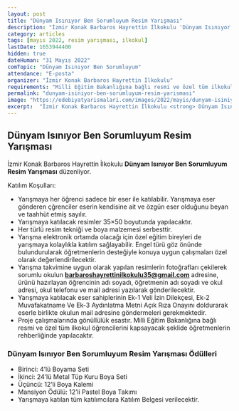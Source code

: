 ```yaml
---
layout: post
title: "Dünyam Isınıyor Ben Sorumluyum Resim Yarışması"
description: "İzmir Konak Barbaros Hayrettin İlkokulu 'Dünyam Isınıyor Ben Sorumluyum Resim Yarışması' düzenliyor."
category: articles
tags: [mayıs 2022, resim yarışması, ilkokul]
lastDate: 1653944400
hidden: true
dateHuman: "31 Mayıs 2022"
comTopic: "Dünyam Isınıyor Ben Sorumluyum"
attendance: "E-posta"
organizer: "İzmir Konak Barbaros Hayrettin İlkokulu"
requirements: "Milli Eğitim Bakanlığına bağlı resmi ve özel tüm ilkokul öğrencileri katılabilir."
permalink: "dunyam-isiniyor-ben-sorumluyum-resim-yarismasi"
image: "https://edebiyatyarismalari.com/images/2022/mayis/dunyam-isiniyor-ben-sorumluyum-resim-yarismasi.jpg"
excerpt:  "İzmir Konak Barbaros Hayrettin İlkokulu <strong> Dünyam Isınıyor Ben Sorumluyum Resim Yarışması </strong> düzenliyor."
---
```


## Dünyam Isınıyor Ben Sorumluyum Resim Yarışması
İzmir Konak Barbaros Hayrettin İlkokulu **Dünyam Isınıyor Ben Sorumluyum Resim Yarışması** düzenliyor.

Katılım Koşulları:
- Yarışmaya her öğrenci sadece bir eser ile katılabilir. Yarışmaya eser gönderen çğrenciler eserin kendisine ait ve özgün eser olduğunu beyan ve taahhüt etmiş sayılır.
- Yarışmaya katılacak resimler 35×50 boyutunda yapılacaktır.
- Her türlü resim tekniği ve boya malzemesi serbesttir.
- Yarışma elektronik ortamda olacağı için özel eğitim bireyleri de yarışmaya kolaylıkla katılım sağlayabilir. Engel türü göz önünde bulundurularak öğretmenlerin desteğiyle konuya uygun çalışmaları özel olarak değerlendirilecektir.
- Yarışma takvimine uygun olarak yapılan resimlerin fotoğrafları çekilerek sorumlu okulun **barbaroshayrettinilkokulu35@gmail.com** adresine, ürünü hazırlayan öğrencinin adı soyadı, öğretmenin adı soyadı ve okul adresi, okul telefonu ve mail adresi yazılarak gönderilecektir.
- Yarışmaya katılacak eser sahiplerinin Ek-1 Veli İzin Dilekçesi, Ek-2 Muvafakatname Ve Ek-3 Aydınlatma Metni Açık Rıza Onayını doldurarak eserle birlikte okulun mail adresine göndermeleri gerekmektedir.
- Proje çalışmalarında gönüllülük esastır. Milli Eğitim Bakanlığına bağlı resmi ve özel tüm ilkokul öğrencilerini kapsayacak şeklide öğretmenlerin rehberliğinde yapılacaktır.


### Dünyam Isınıyor Ben Sorumluyum Resim Yarışması Ödülleri
- Birinci: 4’lü Boyama Seti
- İkinci: 24’lü Metal Tüp Kuru Boya Seti
- Üçüncü: 12’li Boya Kalemi
- Mansiyon Ödülü: 12’li Pastel Boya Takımı
- Yarışmaya katılan tüm katılımcılara Katılım Belgesi verilecektir.